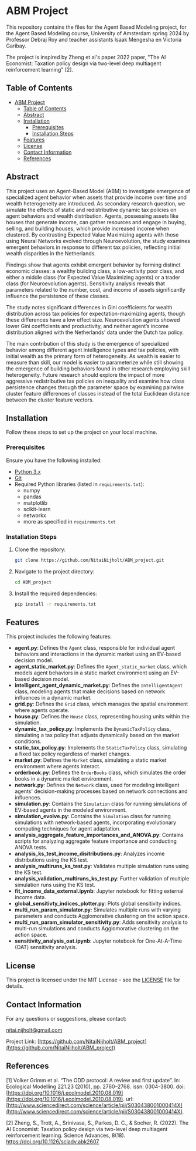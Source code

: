 # ABM Project

This repository contains the files for the Agent Based Modeling project, for the Agent Based Modeling course, University of Amsterdam spring 2024 by Professor Debraj Roy and teacher assistants Isaak Mengesha en Victoria Garibay.

The project is inspired by Zheng et al's paper 2022 paper, "The AI Economist: Taxation policy design via two-level deep multiagent reinforcement learning" [2].



## Table of Contents

- [ABM Project](#abm-project)
  - [Table of Contents](#table-of-contents)
  - [Abstract](#abstract)
  - [Installation](#installation)
    - [Prerequisites](#prerequisites)
    - [Installation Steps](#installation-steps)
  - [Features](#features)
  - [License](#license)
  - [Contact Information](#contact-information)
  - [References](#references)
  
 

## Abstract

This project uses an Agent-Based Model (ABM) to investigate emergence of specialized agent behavior when assets that provide income over time and wealth heterogeneity are introduced. As secondary research question, we simulate the effects of static and redistributive dynamic tax policies on agent behaviors and wealth distribution. Agents, possessing assets like houses that generate income, can gather resources and engage in buying, selling, and building houses, which provide increased income when clustered. By contrasting Expected Value Maximizing agents with those using Neural Networks evolved through Neuroevolution, the study examines emergent behaviors in response to different tax policies, reflecting initial wealth disparities in the Netherlands.

Findings show that agents exhibit emergent behavior by forming distinct economic classes: a wealthy building class, a low-activity poor class, and either a middle class (for Expected Value Maximizing agents) or a trader class (for Neuroevolution agents). Sensitivity analysis reveals that parameters related to the number, cost, and income of assets significantly influence the persistence of these classes.

The study notes significant differences in Gini coefficients for wealth distribution across tax policies for expectation-maximizing agents, though these differences have a low effect size. Neuroevolution agents showed lower Gini coefficients and productivity, and neither agent’s income distribution aligned with the Netherlands’ data under the Dutch tax policy.

The main contribution of this study is the emergence of specialized behavior among different agent intelligence types and tax policies, with initial wealth as the primary form of heterogeneity. As wealth is easier to measure than skill, our model is easier to parameterize while still showing the emergence of building behaviors found in other research employing skill heterogeneity. Future research should explore the impact of more aggressive redistributive tax policies on inequality and examine how class persistence changes through the parameter space by examining pairwise cluster feature differences of classes instead of the total Euclidean distance between the cluster feature vectors.



## Installation

Follow these steps to set up the project on your local machine.

### Prerequisites

Ensure you have the following installed:

- [Python 3.x](https://www.python.org/downloads/)
- [Git](https://git-scm.com/)
- Required Python libraries (listed in `requirements.txt`):
  - numpy
  - pandas
  - matplotlib
  - scikit-learn
  - networkx
  - more as specified in `requirements.txt`

### Installation Steps

1. Clone the repository:

   ```bash
   git clone https://github.com/NitaiNijholt/ABM_project.git
   ```

2. Navigate to the project directory:

   ```bash
   cd ABM_project
   ```

3. Install the required dependencies:

   ```bash
   pip install -r requirements.txt
   ```

## Features

This project includes the following features:

- **agent.py**: Defines the `Agent` class, responsible for individual agent behaviors and interactions in the dynamic market using an EV-based decision model.
- **agent_static_market.py**: Defines the `Agent_static_market` class, which models agent behaviors in a static market environment using an EV-based decision model.
- **intelligent_agent_dynamic_market.py**: Defines the `IntelligentAgent` class, modeling agents that make decisions based on network influences in a dynamic market.
- **grid.py**: Defines the `Grid` class, which manages the spatial environment where agents operate.
- **house.py**: Defines the `House` class, representing housing units within the simulation.
- **dynamic_tax_policy.py**: Implements the `DynamicTaxPolicy` class, simulating a tax policy that adjusts dynamically based on the market conditions.
- **static_tax_policy.py**: Implements the `StaticTaxPolicy` class, simulating a fixed tax policy regardless of market changes.
- **market.py**: Defines the `Market` class, simulating a static market environment where agents interact.
- **orderbook.py**: Defines the `OrderBooks` class, which simulates the order books in a dynamic market environment.
- **network.py**: Defines the `Network` class, used for modeling intelligent agents' decision-making processes based on network connections and influences.
- **simulation.py**: Contains the `Simulation` class for running simulations of EV-based agents in the modeled environment.
- **simulation_evolve.py**: Contains the `Simulation` class for running simulations with network-based agents, incorporating evolutionary computing techniques for agent adaptation.
- **analysis_aggregate_feature_importances_and_ANOVA.py**: Contains scripts for analyzing aggregate feature importance and conducting ANOVA tests.
- **analysis_ks_test_income_disitributions.py**: Analyzes income distributions using the KS test.
- **analysis_multiruns_ks_test.py**: Validates multiple simulation runs using the KS test.
- **analysis_validation_multiruns_ks_test.py**: Further validation of multiple simulation runs using the KS test.
- **fit_income_data_external.ipynb**: Jupyter notebook for fitting external income data.
- **global_sensitivty_indices_plotter.py**: Plots global sensitivity indices.
- **multi_run_param_simulator.py**: Simulates multiple runs with varying parameters and conducts Agglomorative clustering on the action space.
- **multi_run_param_simulator_sensitivity.py**: Adds sensitivity analysis to multi-run simulations and conducts Agglomorative clustering on the action space.
- **sensitivity_analysis_oat.ipynb**: Jupyter notebook for One-At-A-Time (OAT) sensitivity analysis.

## License

This project is licensed under the MIT License - see the [LICENSE](LICENSE) file for details.

## Contact Information

For any questions or suggestions, please contact:

nitai.nijholt@gmail.com

Project Link: [https://github.com/NitaiNijholt/ABM_project](https://github.com/NitaiNijholt/ABM_project)

## References

[1] Volker Grimm et al. “The ODD protocol: A review and first update”. In: Ecological Modelling 221.23 (2010), pp. 2760–2768. issn: 0304-3800. doi: [https://doi.org/10.1016/j.ecolmodel.2010.08.019](https://doi.org/10.1016/j.ecolmodel.2010.08.019). url: [http://www.sciencedirect.com/science/article/pii/S030438001000414X](http://www.sciencedirect.com/science/article/pii/S030438001000414X).

[2] Zheng, S., Trott, A., Srinivasa, S., Parkes, D. C., & Socher, R. (2022). The AI Economist: Taxation policy design via two-level deep multiagent reinforcement learning. Science Advances, 8(18). https://doi.org/10.1126/sciadv.abk2607
